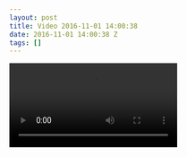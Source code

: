 ```yaml
---
layout: post
title: Video 2016-11-01 14:00:38
date: 2016-11-01 14:00:38 Z
tags: []
---
```

<video autoplay="autoplay" controls="controls"><source src="https://vine.co/v/e0nKLwDurXn"></video>

